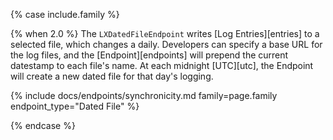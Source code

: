 {% case include.family %}

{% when 2.0 %}
The `LXDatedFileEndpoint` writes [Log Entries][entries] to a selected file, which changes a daily. Developers can specify a base URL for the log files, and the [Endpoint][endpoints] will prepend the current datestamp to each file's name. At each midnight [UTC][utc], the Endpoint will create a new dated file for that day's logging.

{% include docs/endpoints/synchronicity.md family=page.family endpoint_type="Dated File" %}

{% endcase %}
